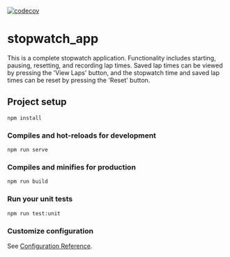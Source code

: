 [![codecov](https://codecov.io/gh/Stevooman/stopwatchApp/branch/main/graph/badge.svg?token=J1H0OCBR47)](https://codecov.io/gh/Stevooman/stopwatchApp)

# stopwatch_app

This is a complete stopwatch application. Functionality includes starting, pausing, resetting, and recording lap times. Saved lap times can be viewed by pressing the 'View Laps' button, and the stopwatch time and saved lap times can be reset by pressing the 'Reset' button.

## Project setup
```
npm install
```

### Compiles and hot-reloads for development
```
npm run serve
```

### Compiles and minifies for production
```
npm run build
```

### Run your unit tests
```
npm run test:unit
```

### Customize configuration
See [Configuration Reference](https://cli.vuejs.org/config/).
